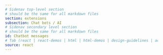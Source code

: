 ```yaml
---
# Sidenav top-level section
# should be the same for all markdown files
section: extensions
subsection: Chat bots / AI
# Sidenav secondary level section
# should be the same for all markdown files
id: Chatbot messages
# Tab (react | react-demos | html | html-demos | design-guidelines | accessibility)
source: react
---
```


